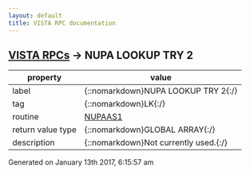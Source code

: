 ```yaml
---
layout: default
title: VISTA RPC documentation
---
```




## [VISTA RPCs](TableOfContent.md) &#8594; NUPA LOOKUP TRY 2 

 property | value 
--- | --- 
 label | {::nomarkdown}NUPA LOOKUP TRY 2{:/}
 tag | {::nomarkdown}LK{:/}
 routine | [NUPAAS1](http://code.osehra.org/dox/Routine_NUPAAS1_source.html)
 return value type | {::nomarkdown}GLOBAL ARRAY{:/}
 description | {::nomarkdown}Not currently used.{:/}




 Generated on January 13th 2017, 6:15:57 am